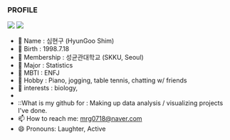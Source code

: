 ### PROFILE

<a href="https://www.instagram.com/99_is_shimshim" target="_blank"><img src="https://img.shields.io/badge/instagram-F07A90?style=plastic&logo=instagram&logoColor=000000"/></a>
<a href="https://www.notion.so/99_is_shimshim-7b5092e2d056412e8fad957ae6330cf8" target="_blank"><img src="https://img.shields.io/badge/Notion-000000?style=plastic&logo=notion&logoColor=#000000"/></a>

- 💎 Name : 심현구 (HyunGoo Shim)
- 🍰 Birth : 1998.7.18
- 🏫 Membership : 성균관대학교 (SKKU, Seoul)
- 💯 Major : Statistics
- 🔰 MBTI : ENFJ
- 🎹 Hobby : Piano, jogging, table tennis, chatting w/ friends
- 🐶 interests : biology, 
- 
- ::What is my github for : Making up data analysis / visualizing projects I've done.
- 📫 How to reach me: mrg0718@naver.com
- 😄 Pronouns: Laughter, Active
